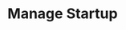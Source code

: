 ---
sidebar_position: 3
title: "Manage Startup"
sidebar_label: "Manage Startup"
description: "Control boot sequence in Debian environments - investigate service dependencies, boot targets, startup order, and system initialization workflows."
keywords:
  - "debian startup management"
  - "boot sequence"
  - "service dependencies"
  - "boot targets"
  - "system initialization"
tags:
  - debian
  - startup-management
  - boot-sequence
  - service-dependencies
  - system-initialization
slug: /linux/debian/administration/service-management/manage-startup
---
